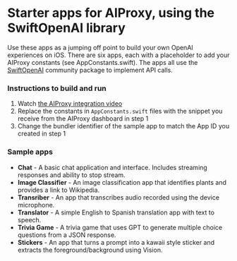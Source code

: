 # Starter apps for AIProxy, using the SwiftOpenAI library

Use these apps as a jumping off point to build your own OpenAI experiences on iOS. There are
six apps, each with a placeholder to add your AIProxy constants (see AppConstants.swift). The
apps all use the [SwiftOpenAI](https://github.com/jamesrochabrun/SwiftOpenAI) community package
to implement API calls.

### Instructions to build and run

1. Watch [the AIProxy integration video](https://www.aiproxy.pro/docs/integration-guide.html) 
2. Replace the constants in `AppConstants.swift` files with the snippet you receive from the AIProxy dashboard in step 1
3. Change the bundler identifier of the sample app to match the App ID you created in step 1

### Sample apps

- **Chat** - A basic chat application and interface. Includes streaming responses and ability to stop stream.
- **Image Classifier** - An image classification app that identifies plants and provides a link to Wikipedia.
- **Transriber** - An app that transcribes audio recorded using the device microphone.
- **Translator** - A simple English to Spanish translation app with text to speech.
- **Trivia Game** - A trivia game that uses GPT to generate multiple choice questions from a JSON response.
- **Stickers** - An app that turns a prompt into a kawaii style sticker and extracts the foreground/background using Vision.

